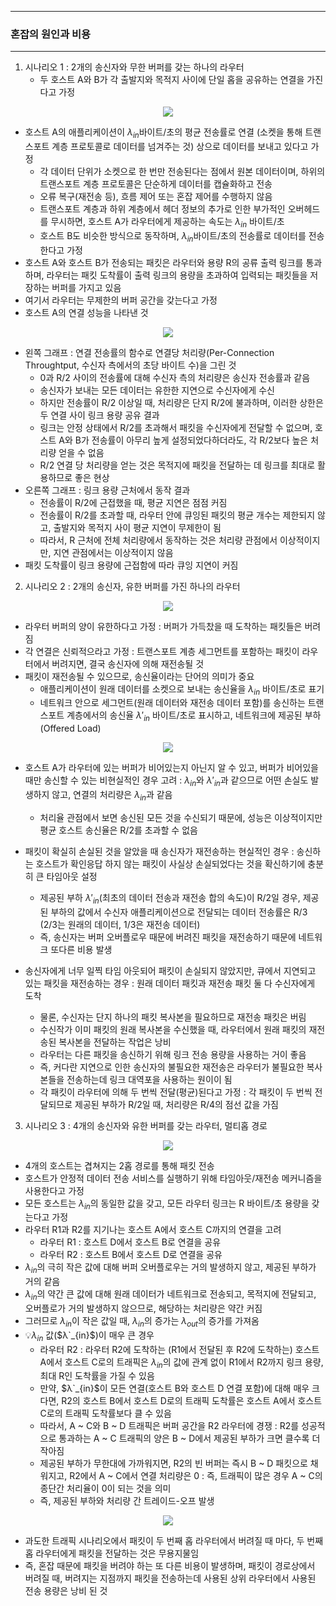 -----
### 혼잡의 원인과 비용
-----
1. 시나리오 1 : 2개의 송신자와 무한 버퍼를 갖는 하나의 라우터
   - 두 호스트 A와 B가 각 출발지와 목적지 사이에 단일 홉을 공유하는 연결을 가진다고 가정
<div align="center">
<img src="https://github.com/user-attachments/assets/8d6b71f5-05ab-4fae-adc5-11f96c17569c">
</div>

   - 호스트 A의 애플리케이션이 $λ_{in}$바이트/초의 평균 전송률로 연결 (소켓을 통해 트랜스포트 계층 프로토콜로 데이터를 넘겨주는 것) 상으로 데이터를 보내고 있다고 가정
     + 각 데이터 단위가 소켓으로 한 번만 전송된다는 점에서 원본 데이터이며, 하위의 트랜스포트 계층 프로토콜은 단순하게 데이터를 캡슐화하고 전송
     + 오류 복구(재전송 등), 흐름 제어 또는 혼잡 제어를 수행하지 않음
     + 트랜스포트 계층과 하위 계층에서 헤더 정보의 추가로 인한 부가적인 오버헤드를 무시하면, 호스트 A가 라우터에게 제공하는 속도는 $λ_{in}$ 바이트/초
     + 호스트 B도 비슷한 방식으로 동작하며, $λ_{in}$바이트/초의 전송률로 데이터를 전송한다고 가정
   - 호스트 A와 호스트 B가 전송되는 패킷은 라우터와 용량 R의 공류 출력 링크를 통과하며, 라우터는 패킷 도착률이 출력 링크의 용량을 초과하여 입력되는 패킷들을 저장하는 버퍼를 가지고 있음
   - 여기서 라우터는 무제한의 버퍼 공간을 갖는다고 가정
   - 호스트 A의 연결 성능을 나타낸 것
<div align="center">
<img src="https://github.com/user-attachments/assets/12721b88-2609-4d9d-9305-f4796231f772">
</div>

   - 왼쪽 그래프 : 연결 전송률의 함수로 연결당 처리량(Per-Connection Throughtput, 수신자 측에서의 초당 바이트 수)을 그린 것
     + 0과 R/2 사이의 전송률에 대해 수신자 측의 처리량은 송신자 전송률과 같음
     + 송신자가 보내는 모든 데이터는 유한한 지연으로 수신자에게 수신
     + 하지만 전송률이 R/2 이상일 때, 처리량은 단지 R/2에 불과하며, 이러한 상한은 두 연결 사이 링크 용량 공유 결과
     + 링크는 안정 상태에서 R/2를 초과해서 패킷을 수신자에게 전달할 수 없으며, 호스트 A와 B가 전송률이 아무리 높게 설정되었다하더라도, 각 R/2보다 높은 처리량 얻을 수 없음
     + R/2 연결 당 처리량을 얻는 것은 목적지에 패킷을 전달하는 데 링크를 최대로 활용하므로 좋은 현상
   - 오른쪽 그래프 : 링크 용량 근처에서 동작 결과
     + 전송률이 R/2에 근접했을 때, 평균 지연은 점점 커짐
     + 전송률이 R/2를 초과할 때, 라우터 안에 큐잉된 패킷의 평균 개수는 제한되지 않고, 출발지와 목적지 사이 평균 지연이 무제한이 됨
     + 따라서, R 근처에 전체 처리량에서 동작하는 것은 처리량 관점에서 이상적이지만, 지연 관점에서는 이상적이지 않음
   - 패킷 도착률이 링크 용량에 근접함에 따라 큐잉 지연이 커짐

2. 시나리오 2 : 2개의 송신자, 유한 버퍼를 가진 하나의 라우터
<div align="center">
<img src="https://github.com/user-attachments/assets/45004fc8-3743-4565-b5df-e31fd69cb481">
</div>

  - 라우터 버퍼의 양이 유한하다고 가정 : 버퍼가 가득찼을 때 도착하는 패킷들은 버려짐
  - 각 연결은 신뢰적으라고 가정 : 트랜스포트 계층 세그먼트를 포함하는 패킷이 라우터에서 버려지면, 결국 송신자에 의해 재전송될 것
  - 패킷이 재전송될 수 있으므로, 송신율이라는 단어의 의미가 중요
    + 애플리케이션이 원래 데이터를 소켓으로 보내는 송신율을 $λ_{in}$ 바이트/초로 표기
    + 네트워크 안으로 세그먼트(원래 데이터와 재전송 데이터 포함)를 송신하는 트랜스포트 계층에서의 송신율 $λ′_{in}$ 바이트/초로 표시하고, 네트워크에 제공된 부하(Offered Load)

<div align="center">
<img src="https://github.com/user-attachments/assets/48e5790b-6eec-424f-b682-fb3dfd449171">
</div>

   - 호스트 A가 라우터에 있는 버퍼가 비어있는지 아닌지 알 수 있고, 버퍼가 비어있을 때만 송신할 수 있는 비현실적인 경우 고려 : $λ_{in}$와  $λ′_{in}$과 같으므로 어떤 손실도 발생하지 않고, 연결의 처리량은  $λ_{in}$과 같음
     + 처리율 관점에서 보면 송신된 모든 것을 수신되기 때문에, 성능은 이상적이지만 평균 호스트 송신율은 R/2를 초과할 수 없음
   - 패킷이 확실히 손실된 것을 알았을 때 송신자가 재전송하는 현실적인 경우 : 송신하는 호스트가 확인응답 하지 않는 패킷이 사실상 손실되었다는 것을 확신하기에 충분히 큰 타임아웃 설정
     + 제공된 부하 $λ′_{in}$(최초의 데이터 전송과 재전송 합의 속도)이 R/2일 경우, 제공된 부하의 값에서 수신자 애플리케이션으로 전달되는 데이터 전송률은 R/3 (2/3는 원래의 데이터, 1/3은 재전송 데이터)
     + 즉, 송신자는 버퍼 오버플로우 때문에 버려진 패킷을 재전송하기 때문에 네트워크 또다른 비용 발생

   - 송신자에게 너무 일찍 타임 아웃되어 패킷이 손실되지 않았지만, 큐에서 지연되고 있는 패킷을 재전송하는 경우 : 원래 데이터 패킷과 재전송 패킷 둘 다 수신자에게 도착
     + 물론, 수신자는 단지 하나의 패킷 복사본을 필요하므로 재전송 패킷은 버림
     + 수신작가 이미 패킷의 원래 복사본을 수신했을 때, 라우터에서 원래 패킷의 재전송된 복사본을 전달하는 작업은 낭비
     + 라우터는 다른 패킷을 송신하기 위해 링크 전송 용량을 사용하는 거이 좋음
     + 즉, 커다란 지연으로 인한 송신자의 불필요한 재전송은 라우터가 불필요한 복사본들을 전송하는데 링크 대역포을 사용하는 원이이 됨
     + 각 패킷이 라우터에 의해 두 번씩 전달(평균)된다고 가정 : 각 패킷이 두 번씩 전달되므로 제공된 부하가 R/2일 때, 처리량은 R/4의 점선 값을 가짐

3. 시나리오 3 : 4개의 송신자와 유한 버퍼를 갖는 라우터, 멀티홉 경로
<div align="center">
<img src="https://github.com/user-attachments/assets/0ec12345-c96f-4e6e-8945-c0e1cc8b75da">
</div>

   - 4개의 호스트는 겹쳐지는 2홉 경로를 통해 패킷 전송
   - 호스트가 안정적 데이터 전송 서비스를 실행하기 위해 타임아웃/재전송 메커니즘을 사용한다고 가정
   - 모든 호스트는 $λ_{in}$의 동일한 값을 갖고, 모든 라우터 링크는 R 바이트/초 용량을 갖는다고 가정
   - 라우터 R1과 R2를 지기나는 호스트 A에서 호스트 C까지의 연결을 고려
     + 라우터 R1 : 호스트 D에서 호스트 B로 연결을 공유
     + 라우터 R2 : 호스트 B에서 호스트 D로 연결을 공유
   - $λ_{in}$의 극히 작은 값에 대해 버퍼 오버플로우는 거의 발생하지 않고, 제공된 부하가 거의 같음
   - $λ_{in}$의 약간 큰 값에 대해 원래 데이터가 네트워크로 전송되고, 목적지에 전달되고, 오버플로가 거의 발생하지 않으므로, 해당하는 처리량은 약간 커짐
   - 그러므로 $λ_{in}$이 작은 값일 때, $λ_{in}$의 증가는 $λ_{out}$의 증가를 가져옴
   - 💡$λ_{in}$ 값($λ`_{in}$)이 매우 큰 경우
     + 라우터 R2 : 라우터 R2에 도착하는 (R1에서 전달된 후 R2에 도착하는) 호스트 A에서 호스트 C로의 트래픽은 $λ_{in}$의 값에 관계 없이 R1에서 R2까지 링크 용량, 최대 R인 도착률을 가질 수 있음
     + 만약, $λ`_{in}$이 모든 연결(호스트 B와 호스트 D 연결 포함)에 대해 매우 크다면, R2의 호스트 B에서 호스트 D로의 트래픽 도착률은 호스트 A에서 호스트 C로의 트래픽 도착률보다 클 수 있음
     + 따라서, A ~ C와 B ~ D 트래픽은 버퍼 공간을 R2 라우터에 경쟁 : R2를 성공적으로 통과하는 A ~ C 트래픽의 양은 B ~ D에서 제공된 부하가 크면 클수록 더 작아짐
     + 제공된 부하가 무한대에 가까워지면, R2의 빈 버퍼는 즉시 B ~ D 패킷으로 채워지고, R2에서 A ~ C에서 연결 처리량은 0 : 즉, 트래픽이 많은 경우 A ~ C의 종단간 처리율이 0이 되는 것을 의미
     + 즉, 제공된 부하와 처리량 간 트레이드-오프 발생
<div align="center">
<img src="https://github.com/user-attachments/assets/621d2c34-ee48-4b99-b76b-b8476ef9308f">
</div>

   - 과도한 트래픽 시나리오에서 패킷이 두 번째 홉 라우터에서 버려질 때 마다, 두 번째 홉 라우터에게 패킷을 전달하는 것은 무용지물임
   - 즉, 혼잡 때문에 패킷을 버려야 하는 또 다른 비용이 발생하며, 패킷이 경로상에서 버려질 때, 버려지는 지점까지 패킷을 전송하는데 사용된 상위 라우터에서 사용된 전송 용량은 낭비 된 것
